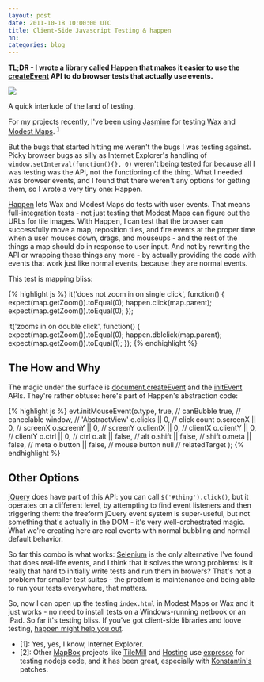 ```yaml
---
layout: post
date: 2011-10-18 10:00:00 UTC
title: Client-Side Javascript Testing & happen
hn: 
categories: blog
---
```


**TL;DR - I wrote a library called [Happen](https://github.com/tmcw/happen)
that makes it easier to use the [createEvent](https://developer.mozilla.org/en/DOM/document.createEvent)
API to do browser tests that actually use events.**

<div class='shutter-300'>
<img src='http://farm5.static.flickr.com/4139/4757334447_5fe1fe25bd_z.jpg' />
</div>

A quick interlude of the land of testing.

For my projects recently, I've been
using [Jasmine](http://pivotal.github.com/jasmine/) for testing [Wax](http://mapbox.com/wax) and
[Modest Maps](http://github.com/stamen/modestmaps-js). <sup>[1](#node)</sup>

But the bugs that started hitting me weren't the bugs I was testing against.
Picky browser bugs as silly as
Internet Explorer's handling of `window.setInterval(function(){}, 0)` weren't
being tested for because all I was testing was the API, not the functioning of the thing.
What I needed was browser events, and I found that there weren't any options
for getting them, so I wrote a very tiny one: Happen.

[Happen](https://github.com/tmcw/happen) lets Wax and Modest Maps do
tests with user events.
That means full-integration tests - not just testing that Modest Maps can figure
out the URLs for tile images. With Happen, I can test that
the browser can successfully move a map,
reposition tiles, and fire events at the proper time when a user mouses down, drags, and mouseups -
and the rest of the things a map should do in response to user input.
And not by rewriting the API or wrapping these things any more - by actually
providing the code with events that work just like normal events, because
they are normal events.

This test is mapping bliss:

{% highlight js %}
it('does not zoom in on single click', function() {
    expect(map.getZoom()).toEqual(0);
    happen.click(map.parent);
    expect(map.getZoom()).toEqual(0);
});

it('zooms in on double click', function() {
    expect(map.getZoom()).toEqual(0);
    happen.dblclick(map.parent);
    expect(map.getZoom()).toEqual(1);
});
{% endhighlight %}

## The How and Why

The magic under the surface is [document.createEvent](https://developer.mozilla.org/en/DOM/document.createEvent)
and the [initEvent](https://developer.mozilla.org/en/DOM/event.initMouseEvent) APIs.
They're rather obtuse: here's part of Happen's abstraction code:

{% highlight js %}
evt.initMouseEvent(o.type,
    true, // canBubble
    true, // cancelable
    window, // 'AbstractView'
    o.clicks || 0, // click count
    o.screenX || 0, // screenX
    o.screenY || 0, // screenY
    o.clientX || 0, // clientX
    o.clientY || 0, // clientY
    o.ctrl || 0, // ctrl
    o.alt || false, // alt
    o.shift || false, // shift
    o.meta || false, // meta
    o.button || false, // mouse button
    null // relatedTarget
);
{% endhighlight %}

## Other Options

[jQuery](http://jquery.com) does have part
of this API: you can call `$('#thing').click()`, but it operates
on a different level, by attempting to find event listeners and then
triggering them: the freeform jQuery event system is super-useful,
but not something that's actually in the DOM - it's very well-orchestrated
magic. What we're creating here are real events with normal bubbling
and normal default behavior.

So far this combo is what works: [Selenium](http://seleniumhq.org/)
is the only alternative I've found that does real-life events, and I
think that it solves the wrong problems: is it really that hard to
initially write tests and run them in browers? That's not a problem for
smaller test suites - the problem is
maintenance and being able to run your tests everywhere, that matters.

So, now I can open up the testing `index.html` in Modest Maps or
Wax and it just works - no need to install tests on a Windows-running
netbook or an iPad. So far it's testing bliss. If you've got client-side
libraries and loove testing, [happen might help you out](https://github.com/tmcw/happen).

* <a name='ie'>[1]</a>: Yes, yes, I know, Internet Explorer.
* <a name='node'>[2]</a>: Other [MapBox](http://mapbox.com) projects like [TileMill](http://mapbox.com/tilemill)
and [Hosting](http://mapbox.com/hosting) use [expresso](https://github.com/visionmedia/expresso)
for testing nodejs code, and it has been great, especially with
[Konstantin's](http://kkaefer.com/) patches.
